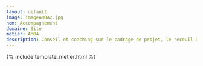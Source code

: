 ```yaml
---
layout: default
image: imageAMOA2.jpg
nom: Accompagnement
domaine: Site
metier: AMOA
description: Conseil et coaching sur le cadrage de projet, le receuil de besoin, le choix de solutions d'architecture ou encore l'optimisation de la performance
---
```

{% include template_metier.html %}